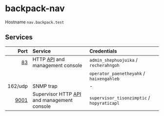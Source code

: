 # backpack-nav

Hostname `nav.backpack.test`

## Services

| Port | Service | Credentials
| ---: | :------ | :----------
| [83](http://nav.backpack.test:83) | HTTP [API](https://nav.uninett.no/doc/5.1/howto/using_the_api.html) and management console | `admin_shephuojuika` / `recherahngoh`
| | | `operator_paenetheyahk` / `haixengahleb`
| 162/udp | SNMP trap | -
| [9001](http://nav.backpack.test:9001) | Supervisor HTTP [API](http://www.supervisord.org/api.html) and management console | `supervisor_tisonzimptic` / `hopyraticapl`
